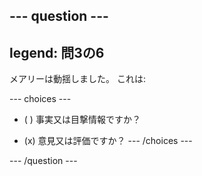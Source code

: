 --- question ---
---
legend: 問3の6
---

メアリーは動揺しました。 これは:

--- choices ---
- ( ) 事実又は目撃情報ですか？

- (x) 意見又は評価ですか？
--- /choices ---

--- /question ---
